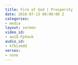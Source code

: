 ```yaml
---
title: Fire of God | Prosperity
date: 2016-07-13 00:00:00 Z
categories:
- media
layout: sermon
video_id:
- awjQ-FpXauk
audio_id:
- kfbizmdd
verses:
- none
---
```


